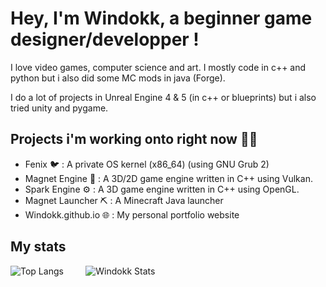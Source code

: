 
# Hey, I'm Windokk, a beginner game designer/developper !

I love video games, computer science and art. I mostly code in c++ and python but i also did some MC mods in java (Forge).

I do a lot of projects in Unreal Engine 4 & 5 (in c++ or blueprints) but i also tried unity and pygame.

## Projects i'm working onto right now 👨‍💻

- Fenix 🐦 : A private OS kernel (x86_64) (using GNU Grub 2)
- Magnet Engine 🧲 : A 3D/2D game engine written in C++ using Vulkan.
- Spark Engine ⚙️ : A 3D game engine written in C++ using OpenGL.
- Magnet Launcher ⛏️ : A Minecraft Java launcher
- Windokk.github.io 🌐 : My personal portfolio website

## My stats

![Top Langs](https://github-readme-stats.vercel.app/api/top-langs/?username=windokk&layout=donut&theme=algolia)&nbsp;&nbsp;&nbsp;&nbsp;&nbsp;&nbsp;&nbsp;&nbsp;&nbsp;![Windokk Stats](https://github-readme-stats.vercel.app/api?username=windokk&theme=algolia)
